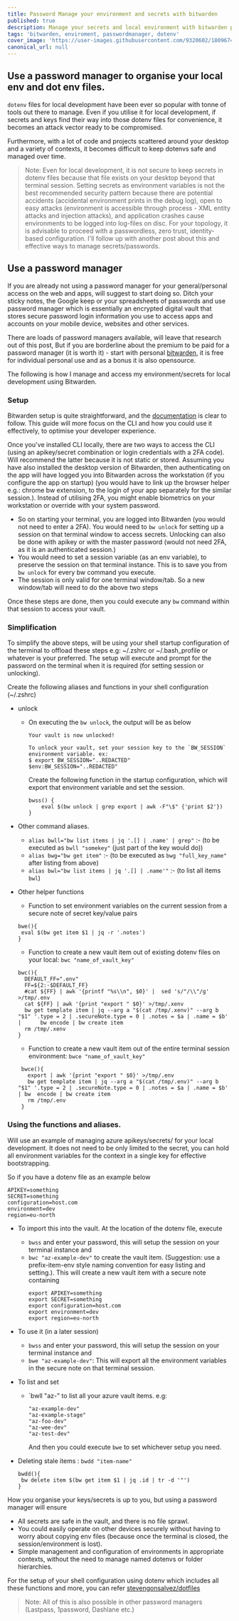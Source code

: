 ```yaml
---
title: Password Manage your environment and secrets with bitwarden
published: true
description: Manage your secrets and local environment with bitwarden password manager
tags: 'bitwarden, enviroment, passwordmanager, dotenv'
cover_image: 'https://user-images.githubusercontent.com/9320602/180967423-6ca1e032-866d-4b61-9eac-7331886068c7.png'
canonical_url: null
---
```


## Use a password manager to organise your local env and dot env files.

`dotenv` files for local development have been ever so popular with tonne of tools out there to manage.  Even if you utilise it for local development, if secrets and keys find their way into those dotenv files for convenience, it becomes an attack vector ready to be compromised.

Furthermore, with a lot of code and projects scattered around your desktop and a variety of contexts, it becomes difficult to keep dotenvs safe and managed over time.

>Note: Even for local development, it is not secure to keep secrets in dotenv files because that file exists on your desktop beyond that terminal session. Setting secrets as environment variables is not the best recommended security pattern because there are potential accidents (accidental environment prints in the debug log), open to easy attacks (environment is accessible through process - XML entity attacks and injection attacks), and application crashes cause environments to be logged into log-files on disc. For your topology, it is advisable to proceed with a passwordless, zero trust, identity-based configuration. I'll follow up with another post about this and effective ways to manage secrets/passwords.

## Use a password manager

If you are already not using a password manager for your general/personal access on the web and apps, will suggest to start doing so. Ditch your sticky notes, the Google keep or your spreadsheets of passwords and use password manager which is essentially an encrypted digital vault that stores secure password login information you use to access apps and accounts on your mobile device, websites and other services.

There are loads of password managers available, will leave that research out of this post, But if you are borderline about the premium to be paid for a password manager (it is worth it) - start with personal [bitwarden](https://bitwarden.com/), it is free for individual personal use and as a bonus it is also opensource.

The following is how I manage and access my environment/secrets for local development using Bitwarden. 

### Setup

Bitwarden setup is quite straightforward, and the [documentation](https://bitwarden.com/help/getting-started-webvault/) is clear to follow. This guide will more focus on the CLI and how you could use it effectively, to optimise your developer experience.

Once you've installed CLI locally, there are two ways to access the CLI (using an apikey/secret combination or login credentials with a 2FA code). Will recommend the latter because it is not static or stored.
Assuming you have also installed the desktop version of Bitwarden, then authenticating on the app will have logged you into Bitwarden across the workstation (if you configure the app on startup) (you would have to link up the browser helper e.g.: chrome bw extension, to the login of your app separately for the similar session.).
Instead of utilising 2FA, you might enable biometrics on your workstation or override with your system password.

- So on starting your terminal, you are logged into Bitwarden (you would not need to enter a 2FA). You would need to `bw unlock` for setting up a session on that terminal window to access secrets. Unlocking can also be done with apikey or with the master password (would not need 2FA, as it is an authenticated session.)
- You would need to set a session variable (as an env variable), to preserve the session on that terminal instance. This is to save you from `bw unlock` for every bw command you execute.
- The session is only valid for one terminal window/tab. So a new window/tab will need to do the above two steps

Once these steps are done, then you could execute any `bw` command within that session to access your vault. 


### Simplification

To simplify the above steps, will be using your shell startup configuration of the terminal to offload these steps e.g: ~/.zshrc or ~/.bash_profile or whatever is your preferred. The setup will execute and prompt for the password on the terminal when it is required (for setting session or unlocking).

Create the following aliases and functions in your shell configuration (~/.zshrc)

- unlock
  - On executing the `bw unlock`, the output will be as below
     ```
     Your vault is now unlocked!

     To unlock your vault, set your session key to the `BW_SESSION` environment variable. ex:
     $ export BW_SESSION="..REDACTED"
     $env:BW_SESSION="..REDACTED"
     ```       
    
    Create the following function in the startup configuration, which will export that environment variable and set the session.

     ```
     bwss() {
         eval $(bw unlock | grep export | awk -F"\$" {'print $2'})
     }
    ```
- Other command aliases.
  

    - `alias bwll="bw list items | jq '.[] | .name' | grep"` :- (to be executed as `bwll "somekey"` (just part of the key would do))
    - `alias bwg="bw get item"` :- (to be executed as `bwg "full_key_name"` after listing from above)
    - `alias bwl="bw list items | jq '.[] | .name'"` :- (to list all items `bwl`)

- Other helper functions
  
  - Function to set environment variables on the current session from a secure note of secret key/value pairs
   ```
   bwe(){
    eval $(bw get item $1 | jq -r '.notes')
   }
   ```
  
  - Function to create a new vault item out of existing dotenv files on your local: `bwc "name_of_vault_key"`
   ```
   bwc(){
     DEFAULT_FF=".env"
     FF=${2:-$DEFAULT_FF}
     #cat ${FF} | awk '{printf "%s\\n", $0}' |  sed 's/"/\\"/g' >/tmp/.env
     cat ${FF} | awk '{print "export " $0}' >/tmp/.xenv
     bw get template item | jq --arg a "$(cat /tmp/.xenv)" --arg b "$1" '.type = 2 | .secureNote.type = 0 | .notes = $a | .name = $b' |      bw encode | bw create item
     rm /tmp/.xenv
   }
   ```

  - Function to create a new vault item out of the entire terminal session environment: `bwce "name_of_vault_key"`
   ```
    bwce(){
      export | awk '{print "export " $0}' >/tmp/.env
      bw get template item | jq --arg a "$(cat /tmp/.env)" --arg b "$1" '.type = 2 | .secureNote.type = 0 | .notes = $a | .name = $b' | bw  encode | bw create item
      rm /tmp/.env
    }
    ```
   
### Using the functions and aliases.

Will use an example of managing azure apikeys/secrets/ for your local development. It does not need to be only limited to the secret, you can hold all environment variables for the context in a single key for effective bootstrapping.

So if you have a dotenv file as an example below

```
APIKEY=something
SECRET=something
configuration=host.com
environment=dev
region=eu-north
```

- To import this into the vault. At the location of the dotenv file, execute 
    - `bwss` and enter your password, this will setup the session on your terminal instance and
    - `bwc "az-example-dev"` to create the vault item. (Suggestion: use a prefix-item-env style naming convention for easy listing and setting.). This will create a new vault item with a secure note containing
       ```
       export APIKEY=something
       export SECRET=something
       export configuration=host.com
       export environment=dev
       export region=eu-north
       ```

- To use it (in a later session)
    - `bwss` and enter your password, this will setup the session on your terminal instance and
    - `bwe "az-example-dev"`: This will export all the environment variables in the secure note on that terminal session. 

- To list and set
    - `bwll "az-" to list all your azure vault items. e.g:
      
      ```
      "az-example-dev"
      "az-example-stage"
      "az-foo-dev"
      "az-wee-dev"
      "az-test-dev"
      ```
      And then you could execute `bwe` to set whichever setup you need.

- Deleting stale items : `bwdd "item-name"`
    ```
    bwdd(){
	 bw delete item $(bw get item $1 | jq .id | tr -d '"')
    }
    ```

How you organise your keys/secrets is up to you, but using a password manager will ensure 
- All secrets are safe in the vault, and there is no file sprawl.
- You could easily operate on other devices securely without having to worry about copying env files (because once the terminal is closed, the session/environment is lost).
- Simple management and configuration of environments in appropriate contexts, without the need to manage named dotenvs or folder hierarchies.

For the setup of your shell configuration using dotenv which includes all these functions and more, you can refer [stevengonsalvez/dotfiles](https://github.com/stevengonsalvez/dotfiles)

>Note: All of this is also possible in other password managers (Lastpass, 1password, Dashlane etc.)